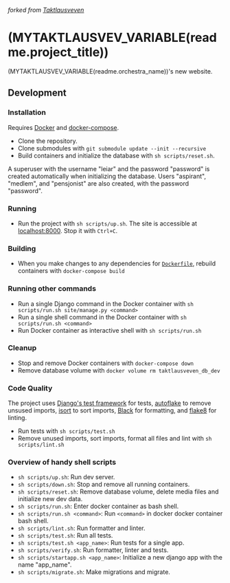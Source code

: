 *forked from [Taktlausveven](https://gitlab.com/taktlause/taktlausveven/)*

# (MYTAKTLAUSVEV_VARIABLE(readme.project_title))

(MYTAKTLAUSVEV_VARIABLE(readme.orchestra_name))'s new website.

## Development

### Installation

Requires [Docker](https://docs.docker.com/get-docker/) and [docker-compose](https://docs.docker.com/compose/install/).

- Clone the repository.
- Clone submodules with `git submodule update --init --recursive`
- Build containers and initialize the database with `sh scripts/reset.sh`.

A superuser with the username "leiar" and the password "password" is created automatically when initializing the database. Users "aspirant", "medlem", and "pensjonist" are also created, with the password "password".

### Running

- Run the project with `sh scripts/up.sh`. The site is accessible at [localhost:8000](http://localhost:8000/). Stop it with `Ctrl+C`.

### Building

- When you make changes to any dependencies for [`Dockerfile`](./Dockerfile), rebuild containers with `docker-compose build`

### Running other commands

- Run a single Django command in the Docker container with `sh scripts/run.sh site/manage.py <command>`
- Run a single shell command in the Docker container with `sh scripts/run.sh <command>`
- Run Docker container as interactive shell with `sh scripts/run.sh`

### Cleanup

- Stop and remove Docker containers with `docker-compose down`
- Remove database volume with `docker volume rm taktlausveven_db_dev`

### Code Quality

The project uses [Django's test framework](https://docs.djangoproject.com/en/4.0/topics/testing/) for tests, [autoflake](https://github.com/myint/autoflake) to remove unsused imports, [isort](https://pycqa.github.io/isort/index.html) to sort imports, [Black](https://black.readthedocs.io/en/stable/) for formatting, and [flake8](https://flake8.pycqa.org/en/latest/) for linting.

- Run tests with `sh scripts/test.sh`
- Remove unused imports, sort imports, format all files and lint with `sh scripts/lint.sh`

### Overview of handy shell scripts

- `sh scripts/up.sh`: Run dev server.
- `sh scripts/down.sh`: Stop and remove all running containers.
- `sh scripts/reset.sh`: Remove database volume, delete media files and initialize new dev data.
- `sh scripts/run.sh`: Enter docker container as bash shell.
- `sh scripts/run.sh <command>`: Run `<command>` in docker docker container bash shell.
- `sh scripts/lint.sh`: Run formatter and linter.
- `sh scripts/test.sh`: Run all tests.
- `sh scripts/test.sh <app_name>`: Run tests for a single app.
- `sh scripts/verify.sh`: Run formatter, linter and tests.
- `sh scripts/startapp.sh <app_name>`: Initialize a new django app with the name "app_name".
- `sh scripts/migrate.sh`: Make migrations and migrate.
